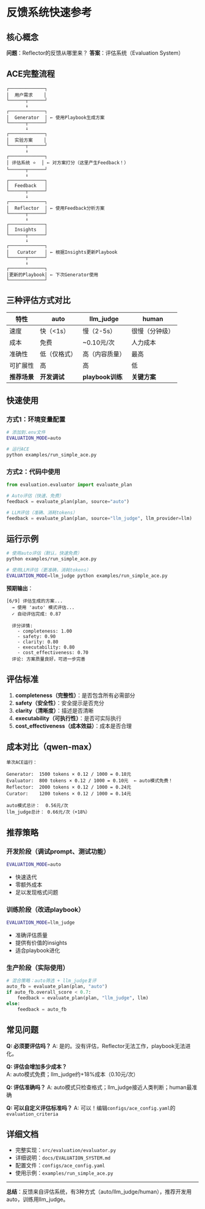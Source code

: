 # 反馈系统快速参考

## 核心概念

**问题**：Reflector的反馈从哪里来？
**答案**：评估系统（Evaluation System）

## ACE完整流程

```
┌─────────────┐
│  用户需求    │
└──────┬──────┘
       ↓
┌─────────────┐
│  Generator  │ ← 使用Playbook生成方案
└──────┬──────┘
       ↓
┌─────────────┐
│  实验方案    │
└──────┬──────┘
       ↓
┌─────────────┐
│ 评估系统 ⭐  │ ← 对方案打分（这里产生Feedback！）
└──────┬──────┘
       ↓
┌─────────────┐
│  Feedback   │
└──────┬──────┘
       ↓
┌─────────────┐
│  Reflector  │ ← 使用Feedback分析方案
└──────┬──────┘
       ↓
┌─────────────┐
│  Insights   │
└──────┬──────┘
       ↓
┌─────────────┐
│   Curator   │ ← 根据Insights更新Playbook
└──────┬──────┘
       ↓
┌─────────────┐
│更新的Playbook│ ← 下次Generator使用
└─────────────┘
```

## 三种评估方式对比

| 特性 | auto | llm_judge | human |
|------|------|-----------|-------|
| 速度 | 快（<1s） | 慢（2-5s） | 很慢（分钟级） |
| 成本 | 免费 | ~0.10元/次 | 人力成本 |
| 准确性 | 低（仅格式） | 高（内容质量） | 最高 |
| 可扩展性 | 高 | 高 | 低 |
| **推荐场景** | **开发调试** | **playbook训练** | **关键方案** |

## 快速使用

### 方式1：环境变量配置

```bash
# 添加到.env文件
EVALUATION_MODE=auto

# 运行ACE
python examples/run_simple_ace.py
```

### 方式2：代码中使用

```python
from evaluation.evaluator import evaluate_plan

# Auto评估（快速、免费）
feedback = evaluate_plan(plan, source="auto")

# LLM评估（准确、消耗tokens）
feedback = evaluate_plan(plan, source="llm_judge", llm_provider=llm)
```

## 运行示例

```bash
# 使用auto评估（默认，快速免费）
python examples/run_simple_ace.py

# 使用LLM评估（更准确，消耗tokens）
EVALUATION_MODE=llm_judge python examples/run_simple_ace.py
```

**预期输出**：
```
[6/9] 评估生成的方案...
  → 使用 'auto' 模式评估...
  ✓ 自动评估完成: 0.87

  评分详情:
    - completeness: 1.00
    - safety: 0.90
    - clarity: 0.80
    - executability: 0.80
    - cost_effectiveness: 0.70
  评论: 方案质量良好，可进一步完善
```

## 评估标准

1. **completeness（完整性）**：是否包含所有必需部分
2. **safety（安全性）**：安全提示是否充分
3. **clarity（清晰度）**：描述是否清晰
4. **executability（可执行性）**：是否可实际执行
5. **cost_effectiveness（成本效益）**：成本是否合理

## 成本对比（qwen-max）

```
单次ACE运行：

Generator:  1500 tokens × 0.12 / 1000 = 0.18元
Evaluator:  800 tokens × 0.12 / 1000 = 0.10元  ← auto模式免费！
Reflector:  2000 tokens × 0.12 / 1000 = 0.24元
Curator:    1200 tokens × 0.12 / 1000 = 0.14元

auto模式总计：  0.56元/次
llm_judge总计： 0.66元/次（+18%）
```

## 推荐策略

### 开发阶段（调试prompt、测试功能）
```bash
EVALUATION_MODE=auto
```
- 快速迭代
- 零额外成本
- 足以发现格式问题

### 训练阶段（改进playbook）
```bash
EVALUATION_MODE=llm_judge
```
- 准确评估质量
- 提供有价值的insights
- 适合playbook进化

### 生产阶段（实际使用）
```python
# 混合策略：auto筛选 + llm_judge复评
auto_fb = evaluate_plan(plan, "auto")
if auto_fb.overall_score < 0.7:
    feedback = evaluate_plan(plan, "llm_judge", llm)
else:
    feedback = auto_fb
```

## 常见问题

**Q: 必须要评估吗？**
A: 是的。没有评估，Reflector无法工作，playbook无法进化。

**Q: 评估会增加多少成本？**
A: auto模式免费；llm_judge约+18%成本（0.10元/次）

**Q: 评估准确吗？**
A: auto模式只检查格式；llm_judge接近人类判断；human最准确

**Q: 可以自定义评估标准吗？**
A: 可以！编辑`configs/ace_config.yaml`的`evaluation_criteria`

## 详细文档

- 完整实现：`src/evaluation/evaluator.py`
- 详细说明：`docs/EVALUATION_SYSTEM.md`
- 配置文件：`configs/ace_config.yaml`
- 使用示例：`examples/run_simple_ace.py`

---

**总结**：反馈来自评估系统，有3种方式（auto/llm_judge/human），推荐开发用auto，训练用llm_judge。
